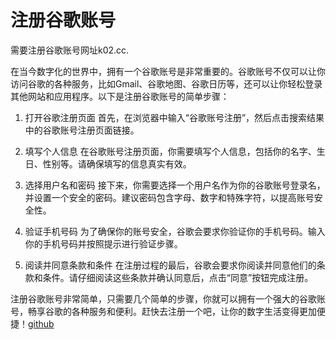 # 注册谷歌账号

需要注册谷歌账号网址k02.cc.

在当今数字化的世界中，拥有一个谷歌账号是非常重要的。谷歌账号不仅可以让你访问谷歌的各种服务，比如Gmail、谷歌地图、谷歌日历等，还可以让你轻松登录其他网站和应用程序。以下是注册谷歌账号的简单步骤：

1. 打开谷歌注册页面
   首先，在浏览器中输入“谷歌账号注册”，然后点击搜索结果中的谷歌账号注册页面链接。

2. 填写个人信息
   在谷歌账号注册页面，你需要填写个人信息，包括你的名字、生日、性别等。请确保填写的信息真实有效。

3. 选择用户名和密码
   接下来，你需要选择一个用户名作为你的谷歌账号登录名，并设置一个安全的密码。建议密码包含字母、数字和特殊字符，以提高账号安全性。

4. 验证手机号码
   为了确保你的账号安全，谷歌会要求你验证你的手机号码。输入你的手机号码并按照提示进行验证步骤。

5. 阅读并同意条款和条件
   在注册过程的最后，谷歌会要求你阅读并同意他们的条款和条件。请仔细阅读这些条款并确认同意后，点击“同意”按钮完成注册。

注册谷歌账号非常简单，只需要几个简单的步骤，你就可以拥有一个强大的谷歌账号，畅享谷歌的各种服务和便利。赶快去注册一个吧，让你的数字生活变得更加便捷！[github](https://github.com)